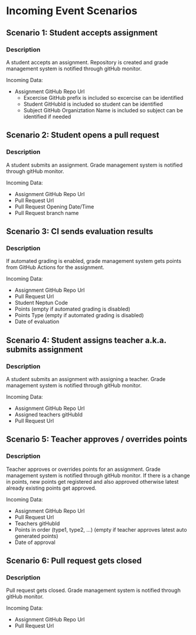 ﻿# Incoming Event Scenarios

## Scenario 1: Student accepts assignment

### Description

A student accepts an assignment. Repository is created and grade management system is notified through gitHub monitor.

Incoming Data:

- Assignment GitHub Repo Url
    - Excercise GitHub prefix is included so excercise can be identified
    - Student GitHubId is included so student can be identified
    - Subject GitHub Organiztation Name is included so subject can be identified if needed

## Scenario 2: Student opens a pull request

### Description

A student submits an assignment. Grade management system is notified through gitHub monitor.

Incoming Data:

- Assignment GitHub Repo Url
- Pull Request Url
- Pull Request Opening Date/Time
- Pull Request branch name

## Scenario 3: CI sends evaluation results

### Description

If automated grading is enabled, grade management system gets points from GitHub Actions for the assignment.

Incoming Data:

- Assignment GitHub Repo Url
- Pull Request Url
- Student Neptun Code
- Points (empty if automated grading is disabled)
- Points Type (empty if automated grading is disabled)
- Date of evaluation

## Scenario 4: Student assigns teacher a.k.a. submits assignment

### Description

A student submits an assignment with assigning a teacher. Grade management system is notified through gitHub monitor.

Incoming Data:

- Assignment GitHub Repo Url
- Assigned teachers gitHubId
- Pull Request Url

## Scenario 5: Teacher approves / overrides points

### Description

Teacher approves or overrides points for an assignment. Grade management system is notified through gitHub monitor.
If there is a change in points, new points get registered and also approved otherwise latest already existing points get
approved.

Incoming Data:

- Assignment GitHub Repo Url
- Pull Request Url
- Teachers gitHubId
- Points in order (type1, type2, ...) (empty if teacher approves latest auto generated points)
- Date of approval

## Scenario 6: Pull request gets closed

### Description

Pull request gets closed. Grade management system is notified through gitHub monitor.

Incoming Data:

- Assignment GitHub Repo Url
- Pull Request Url

